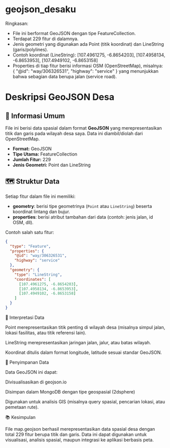 # geojson_desaku
Ringkasan:
- File ini berformat GeoJSON dengan tipe FeatureCollection.
- Terdapat 229 fitur di dalamnya.
- Jenis geometri yang digunakan ada Point (titik koordinat) dan LineString (garis/polylines).
- Contoh koordinat (LineString):
[107.4961275, -6.8654203],
[107.4958134, -6.8653953],
[107.4949102, -6.8653158]
- Properties di tiap fitur berisi informasi OSM (OpenStreetMap), misalnya:
{ "@id": "way/306326531", "highway": "service" }
yang menunjukkan bahwa sebagian data berupa jalan (service road).

# Deskripsi GeoJSON Desa

## 📌 Informasi Umum
File ini berisi data spasial dalam format **GeoJSON** yang merepresentasikan titik dan garis pada wilayah desa saya. Data ini diambil/diolah dari OpenStreetMap.

- **Format:** GeoJSON
- **Tipe Utama:** FeatureCollection
- **Jumlah Fitur:** 229
- **Jenis Geometri:** Point dan LineString

## 🗺️ Struktur Data
Setiap fitur dalam file ini memiliki:
- **geometry**: berisi tipe geometrinya (`Point` atau `LineString`) beserta koordinat lintang dan bujur.
- **properties**: berisi atribut tambahan dari data (contoh: jenis jalan, id OSM, dll).

Contoh salah satu fitur:
```json
{
  "type": "Feature",
  "properties": {
    "@id": "way/306326531",
    "highway": "service"
  },
  "geometry": {
    "type": "LineString",
    "coordinates": [
      [107.4961275, -6.8654203],
      [107.4958134, -6.8653953],
      [107.4949102, -6.8653158]
    ]
  }
}
```
📍 Interpretasi Data

Point merepresentasikan titik penting di wilayah desa (misalnya simpul jalan, lokasi fasilitas, atau titik referensi lain).

LineString merepresentasikan jaringan jalan, jalur, atau batas wilayah.

Koordinat ditulis dalam format longitude, latitude sesuai standar GeoJSON.

💾 Penyimpanan Data

Data GeoJSON ini dapat:

Divisualisasikan di geojson.io

Disimpan dalam MongoDB dengan tipe geospasial (2dsphere)

Digunakan untuk analisis GIS (misalnya query spasial, pencarian lokasi, atau pemetaan rute).

📚 Kesimpulan

File map.geojson berhasil merepresentasikan data spasial desa dengan total 229 fitur berupa titik dan garis. Data ini dapat digunakan untuk visualisasi, analisis spasial, maupun integrasi ke aplikasi berbasis peta.
